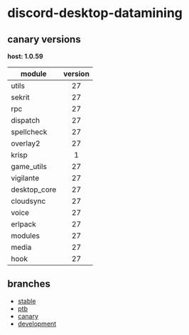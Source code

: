 # discord-desktop-datamining

## canary versions

**host: 1.0.59**

| module | version |
| ------ | :-----: |
| utils | 27 |
| sekrit | 27 |
| rpc | 27 |
| dispatch | 27 |
| spellcheck | 27 |
| overlay2 | 27 |
| krisp | 1 |
| game_utils | 27 |
| vigilante | 27 |
| desktop_core | 27 |
| cloudsync | 27 |
| voice | 27 |
| erlpack | 27 |
| modules | 27 |
| media | 27 |
| hook | 27 |

## branches

- [stable](https://github.com/OpenAsar/discord-desktop-datamining/tree/stable)
- [ptb](https://github.com/OpenAsar/discord-desktop-datamining/tree/ptb)
- [canary](https://github.com/OpenAsar/discord-desktop-datamining/tree/canary)
- [development](https://github.com/OpenAsar/discord-desktop-datamining/tree/development)